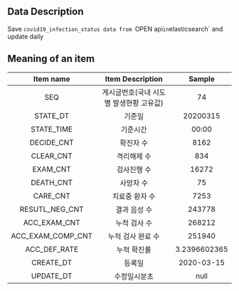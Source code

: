 ## Data Description
Save `covid19_infection_status data from `OPEN api` in `elasticsearch` and update daily

## Meaning of an item
|Item name|Item Description|Sample|
|:----:|:----:|:----:|
|SEQ|게시글번호(국내 시도별 발생현황 고유값)|74|
|STATE_DT|기준일|20200315|
|STATE_TIME|기준시간|00:00|
|DECIDE_CNT|확진자 수|8162|
|CLEAR_CNT|격리해제 수|834|
|EXAM_CNT|검사진행 수|16272|
|DEATH_CNT|사망자 수|75|
|CARE_CNT|치료중 환자 수|7253|
|RESUTL_NEG_CNT|결과 음성 수|243778|
|ACC_EXAM_CNT|누적 검사 수|268212|
|ACC_EXAM_COMP_CNT|누적 검사 완료 수|251940|
|ACC_DEF_RATE|누적 확진률|3.2396602365|
|CREATE_DT|등록일|2020-03-15|
|UPDATE_DT|수정일시분초|null|
